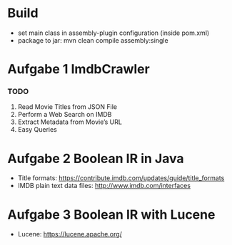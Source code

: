 
# Build

 * set main class in assembly-plugin configuration (inside pom.xml)  
 * package to jar: mvn clean compile assembly:single

# Aufgabe 1 ImdbCrawler
 
### TODO
    
  1. Read Movie Titles from JSON File
  2. Perform a Web Search on IMDB
  3. Extract Metadata from Movie’s URL
  4. Easy Queries
  
  
# Aufgabe 2 Boolean IR in Java

   * Title formats: https://contribute.imdb.com/updates/guide/title_formats
   * IMDB plain text data files: http://www.imdb.com/interfaces
 
 
# Aufgabe 3 Boolean IR with Lucene
 
   * Lucene: https://lucene.apache.org/ 